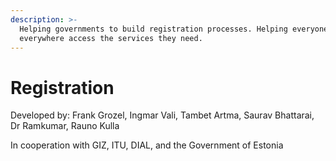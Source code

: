 ```yaml
---
description: >-
  Helping governments to build registration processes. Helping everyone
  everywhere access the services they need.
---
```


# Registration

Developed by: Frank Grozel, Ingmar Vali, Tambet Artma, Saurav Bhattarai, Dr Ramkumar, Rauno Kulla

In cooperation with GIZ, ITU, DIAL, and the Government of Estonia
